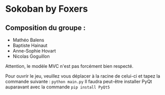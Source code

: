 # Sokoban by Foxers
## Composition du groupe :
* Mathéo Balens
* Baptiste Hainaut
* Anne-Sophie Hovart
* Nicolas Goguillon

Attention, le modèle MVC n'est pas forcément bien respecté.

Pour ouvrir le jeu, veuillez vous déplacer à la racine de celui-ci et tapez la commande suivante : `python main.py`
Il faudra peut-être installer PyQt auparavant avec la commande `pip install PyQt5`
